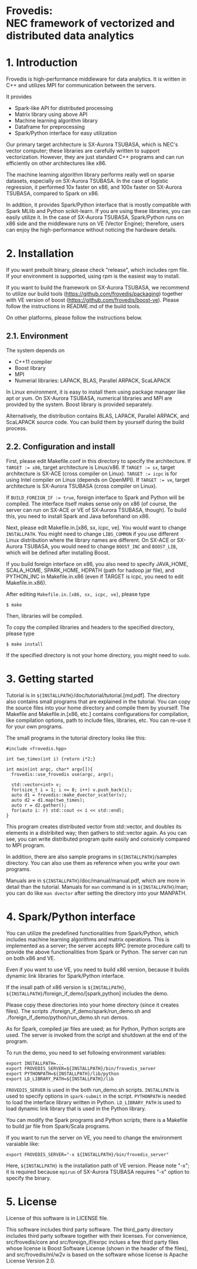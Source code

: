 Frovedis:  
NEC **fr**amework **o**f **ve**ctorized and **dis**tributed data analytics
===

# 1. Introduction

Frovedis is high-performance middleware for data analytics. It is
written in C++ and utilizes MPI for communication between the servers.

It provides

- Spark-like API for distributed processing
- Matrix library using above API
- Machine learning algorithm library
- Dataframe for preprocessing
- Spark/Python interface for easy utilization

Our primary target architecture is SX-Aurora TSUBASA, which is NEC's
vector computer; these libraries are carefully written to support
vectorization. However, they are just standard C++ programs and can
run efficiently on other architectures like x86.

The machine learning algorithm library performs really well on sparse
datasets, especially on SX-Aurora TSUBASA. In the case of logistic
regression, it performed 10x faster on x86, and 100x faster on
SX-Aurora TSUBASA, compared to Spark on x86.

In addition, it provides Spark/Python interface that is mostly
compatible with Spark MLlib and Python scikit-learn. If you are using
these libraries, you can easily utilize it. In the case of SX-Aurora
TSUBASA, Spark/Python runs on x86 side and the middleware runs on VE
(Vector Engine); therefore, users can enjoy the high-performance
without noticing the hardware details.


# 2. Installation

If you want prebuilt binary, please check "release", which includes
rpm file. If your environment is supported, using rpm is the easiest
way to install.

If you want to build the framework on SX-Aurora TSUBASA, we recommend
to utilize our build tools (https://github.com/frovedis/packaging)
together with VE version of boost (https://github.com/frovedis/boost-ve).
Please follow the instructions in README.md of the build tools.

On other platforms, please follow the instructions below.

## 2.1. Environment

The system depends on 

- C++11 compiler
- Boost library
- MPI
- Numerial libraries: LAPACK, BLAS, Parallel ARPACK, ScaLAPACK

In Linux environment, it is easy to install them using package manager
like apt or yum. 
On SX-Aurora TSUBASA, numerical libraries and MPI are provided by the
system. Boost library is provided separately. 

Alternatively, the distribution contains BLAS, LAPACK, Parallel
ARPACK, and ScaLAPACK source code. You can build them by yourself
during the build process.

## 2.2. Configuration and install

First, please edit Makefile.conf in this directory to specify the
architecture. If `TARGET := x86`, target architecture is Linux/x86.
If `TARGET := sx`, target architecture is SX-ACE (cross compiler on Linux). 
`TARGET := icpc` is for using Intel compiler on Linux (depends on OpenMPI).
If `TARGET := ve`, target architecture is SX-Aurora TSUBASA (cross
compiler on Linux). 

If `BUILD_FOREIGN_IF := true`, foreign interface to Spark and Python
will be compiled. The interface itself makes sense only on x86 (of
course, the server can run on SX-ACE or VE of SX-Aurora TSUBASA,
though). To build this, you need to install Spark and Java beforehand
on x86. 

Next, please edit Makefile.in.[x86, sx, icpc, ve]. You would want to
change `INSTALLPATH`. You might need to change `LIBS_COMMON` if you
use different Linux distribution where the library names are
different. On SX-ACE or SX-Aurora TSUBASA, you would need to change
`BOOST_INC` and `BOOST_LIB`, which will be defined after installing
Boost.

If you build foreign interface on x86, you also need to specify 
JAVA_HOME, SCALA_HOME, SPARK_HOME, HDPATH (path for hadoop jar file),
and PYTHON_INC in Makefile.in.x86 (even if TARGET is icpc, you need to
edit Makefile.in.x86).

After editing `Makefile.in.[x86, sx, icpc, ve]`, please type

    $ make

Then, libraries will be compiled.

To copy the compiled libraries and headers to the specified directory,
please type

    $ make install

If the specified directory is not your home directory, you might need
to `sudo`. 


# 3. Getting started

Tutorial is in `${INSTALLPATH}`/doc/tutorial/tutorial.[md,pdf]. 
The directory also contains small programs that are explained in the
tutorial. You can copy the source files into your home directory and
compile them by yourself. The Makefile and Makefile.in.[x86, etc.]
contains configurations for compilation, like compilation options,
path to include files, libraries, etc. 
You can re-use it for your own programs.

The small programs in the tutorial directory looks like this:

    #include <frovedis.hpp>
    
    int two_times(int i) {return i*2;}
    
    int main(int argc, char* argv[]){
      frovedis::use_frovedis use(argc, argv);
      
      std::vector<int> v;
      for(size_t i = 1; i <= 8; i++) v.push_back(i);
      auto d1 = frovedis::make_dvector_scatter(v);
      auto d2 = d1.map(two_times);
      auto r = d2.gather();
      for(auto i: r) std::cout << i << std::endl;
    }

This program creates distributed vector from std::vector, and doubles
its elements in a distribited way; then gathers to std::vector again.
As you can see, you can write distributed program quite easily and
consicely compared to MPI program.

In addition, there are also sample programs in `${INSTALLPATH}`/samples
directory. You can also use them as reference when you write your own
programs.

Manuals are in `${INSTALLPATH}`/doc/manual/manual.pdf, which are more in
detail than the tutorial. Manuals for `man` command is in
`${INSTALLPATH}`/man; you can do like `man dvector` after setting the
directory into your MANPATH.


# 4. Spark/Python interface

You can utilize the predefined functionalities from Spark/Python,
which includes machine learning algorithms and matrix operations.
This is implemented as a server; the server accepts RPC (remote
procedure call) to provide the above functionalities from Spark or
Python. The server can run on both x86 and VE.

Even if you want to use VE, you need to build x86 version, because it
builds dynamic link libraries for Spark/Python interface.

If the insall path of x86 version is `${INSTALLPATH}`, 
`${INSTALLPATH}`/foreign_if_demo/[spark,python] includes the demo.

Please copy these directories into your home directory (since it
creates files). The scripts ./foreign_if_demo/spark/run_demo.sh and 
./foreign_if_demo/python/run_demo.sh run demos. 

As for Spark, compiled jar files are used; as for Python, Python
scripts are used. The server is invoked from the script and shutdown
at the end of the program. 

To run the demo, you need to set following environment variables:

    export INSTALLPATH=...
    export FROVEDIS_SERVER=${INSTALLPATH}/bin/frovedis_server
    export PYTHONPATH=${INSTALLPATH}/lib/python
    export LD_LIBRARY_PATH=${INSTALLPATH}/lib

`FROVEDIS_SERVER` is used in the both run_demo.sh scripts.
`INSTALLPATH` is used to specify options in `spark-submit` in the
script. `PYTHONPATH` is needed to load the interface library written
in Python. `LD_LIBRARY_PATH` is used to load dynamic link library that
is used in the Python library.

You can modify the Spark programs and Python scripts; there is a
Makefile to build jar file from Spark/Scala programs.

If you want to run the server on VE, you need to change the
environment varaiable like:

    export FROVEDIS_SERVER="-x ${INSTALLPATH}/bin/frovedis_server"

Here, `${INSTALLPATH}` is the installation path of VE version.
Please note "-x"; it is required because `mpirun` of SX-Aurora TSUBASA
requires "-x" option to specify the binary.


# 5. License

License of this software is in LICENSE file. 

This software includes third party software. The third_party directory
includes third party software together with their licenses. 
For convenience, src/frovedis/core and src/foreign_if/exrpc inclues a
few third party files whose license is Boost Software License (shown
in the header of the files), and src/frovedis/ml/w2v is based on the
software whose license is Apache License Version 2.0. 
